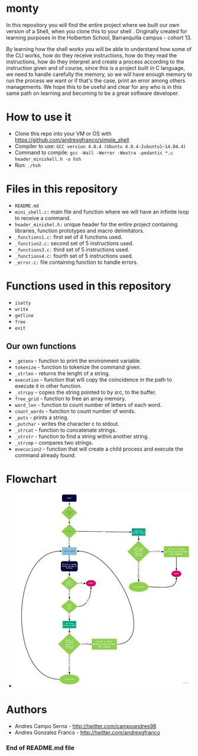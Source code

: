 # monty
In this repository you will find the entire project where we built our own version of a Shell, when you clone this to your shell . Originally created for learning purposes in the Holberton School, Barranquilla campus - cohort 13.

By learning how the shell works you will be able to understand how some of the CLI works, how do they receive instructions, how do they read the instructions, how do they interpret and create a process according to the instruction given and of course, since this is a project built in C language, we need to handle carefully the memory, so we will have enough memory to run the process we want or if that's the case, print an error among others managements. We hope this to be useful and clear for any who is in this same path on learning and becoming to be a great software developer.

# How to use it
- Clone this repo into your VM or OS with https://github.com/andresgfranco/simple_shell
- Compiler to use: `GCC version 4.8.4 (Ubuntu 4.8.4-2ubuntu1~14.04.4)`
- Command to compile: `gcc -Wall -Werror -Wextra -pedantic *.c header_minishell.h -o hsh`
- Run: `./hsh`

# Files in this repository
- `README.md`
- `mini_shell.c:` main file and function where we will have an infinite loop to receive a command.
- `header_minishel.h:` unique header for the entire project containing libraries, function prototypes and macro delimitators.
- `_functions1.c:` first set of 4 functions used.
- `_function2.c:` second set of 5 instructions used.
- `_functions3.c:` third set of 5 instructions used.
- `_functions4.c:` fourth set of 5 instructions used.
- `_error.c:` file containing function to handle errors.
# Functions used in this repository
- `isatty`
- `write`
- `getline`
- `free`
- `exit`
## Our own functions
- `_getenv` - function to print the environment variable.
- `tokenize` - function to tokenize the command given.
- `_strlen` - returns the lenght of a string.
- `execution` - function that will copy the coincidence in the path to execute it in other function.
- `_strcpy` - copies the string pointed to by src, to the buffer.
- `free_grid` - function to free an array memory.
- `word_len` - function to count number of letters of each word.
- `count_words` - function to count number of words.
- `_puts` - prints a string.
- `_putchar` - writes the character c to stdout.
- `_strcat` - function to concatenate strings.
- `_strstr` - function to find a string within another string.
- `_strcmp` - compares two strings.
- `execucion2` - function that will create a child process and execute the command already found.

# Flowchart
- [![Flowchart_simple_shell](https://github.com/andresgfranco/simple_shell/blob/main/Flowchart_-_mini_shell.jpg "Flowchart_simple_shell")](https://github.com/andresgfranco/simple_shell/blob/main/Flowchart_-_mini_shell.jpg "Flowchart_simple_shell") 
# Authors
- Andres Campo Serna - http://twitter.com/campoandres98
- Andres Gonzalez Franco - http://twitter.com/andresgfranco

### End of README.md file

